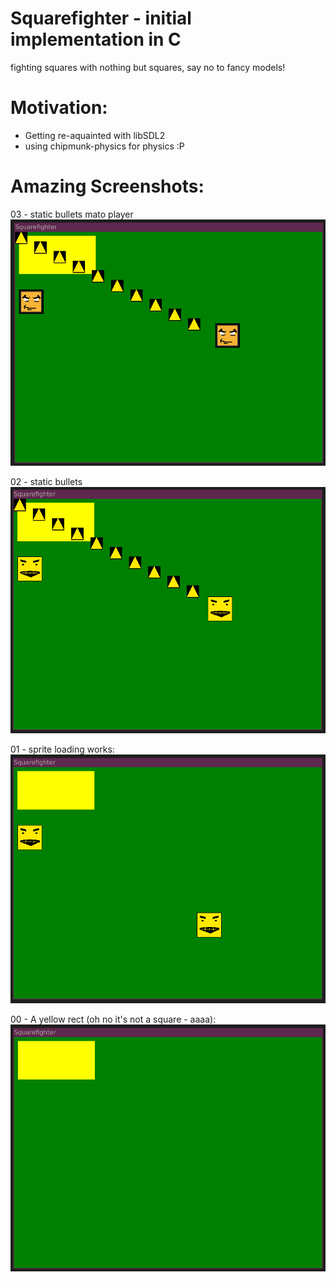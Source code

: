 # Squarefighter - initial implementation in C

fighting squares with nothing but squares, say no to fancy models!

# Motivation:
- Getting re-aquainted with libSDL2
- using chipmunk-physics for physics :P

# Amazing Screenshots:
03 - static bullets mato player
![static bullets](screenshots/03-bullets-static-mato-player.png)

02 - static bullets
![static bullets](screenshots/02-bullets-static.png)

01 - sprite loading works:  
![Sprite loading works](screenshots/01-loaded-sprites.png)

00 - A yellow rect (oh no it's not a square - aaaa):  
![A yellow square](screenshots/00-yellow-square.png)
